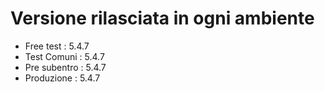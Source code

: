 # Versione rilasciata in ogni ambiente

- Free test : 5.4.7
- Test Comuni : 5.4.7
- Pre subentro : 5.4.7
- Produzione : 5.4.7
